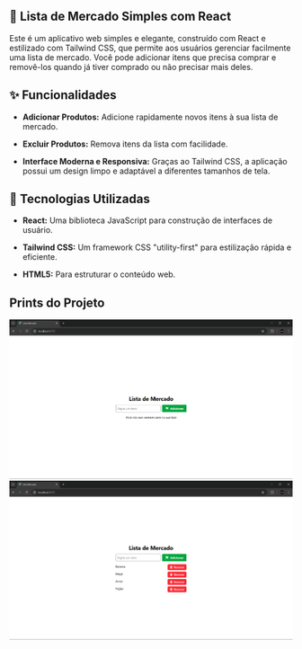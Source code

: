 ## 🛒 Lista de Mercado Simples com React

Este é um aplicativo web simples e elegante, construído com React e estilizado com Tailwind CSS, que permite aos usuários gerenciar facilmente uma lista de mercado. Você pode adicionar itens que precisa comprar e removê-los quando já tiver comprado ou não precisar mais deles.

## ✨ Funcionalidades

- **Adicionar Produtos:** Adicione rapidamente novos itens à sua lista de mercado.

- **Excluir Produtos:** Remova itens da lista com facilidade.

- **Interface Moderna e Responsiva:** Graças ao Tailwind CSS, a aplicação possui um design limpo e adaptável a diferentes tamanhos de tela.

## 🚀 Tecnologias Utilizadas

- **React:** Uma biblioteca JavaScript para construção de interfaces de usuário.

- **Tailwind CSS:** Um framework CSS "utility-first" para estilização rápida e eficiente.

- **HTML5:** Para estruturar o conteúdo web.

## Prints do Projeto

![Imagem da lista vazia](mercado/public/images/print-add-lista.png)
![Imagem da lista vazia](mercado/public/images/print-lista.png)

